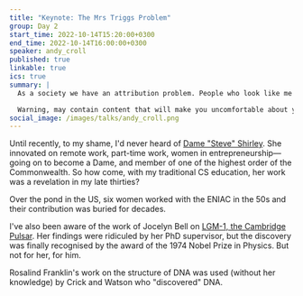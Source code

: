 ```yaml
---
title: "Keynote: The Mrs Triggs Problem"
group: Day 2
start_time: 2022-10-14T15:20:00+0300
end_time: 2022-10-14T16:00:00+0300
speaker: andy_croll
published: true
linkable: true
ics: true
summary: |
  As a society we have an attribution problem. People who look like me get it easy. Join me to explore how we can push back on the default stories & myths of who is providing value in our community.

  Warning, may contain content that will make you uncomfortable about your own past behaviour. But you'll leave better able to provide a better industry for your fellow humans.
social_image: /images/talks/andy_croll.png
---
```


Until recently, to my shame, I'd never heard of [Dame "Steve" Shirley](https://en.wikipedia.org/wiki/Steve_Shirley). She innovated on remote work, part-time work, women in entrepreneurship—going on to become a Dame, and member of one of the highest order of the Commonwealth. So how come, with my traditional CS education, her work was a revelation in my late thirties?

Over the pond in the US, six women worked with the ENIAC in the 50s and their contribution was buried for decades.

I've also been aware of the work of Jocelyn Bell on [LGM-1, the Cambridge Pulsar](https://en.wikipedia.org/wiki/PSR_B1919%2B21). Her findings were ridiculed by her PhD supervisor, but the discovery was finally recognised by the award of the 1974 Nobel Prize in Physics. But not for her, for him.

Rosalind Franklin's work on the structure of DNA was used (without her knowledge) by Crick and Watson who "discovered" DNA.
